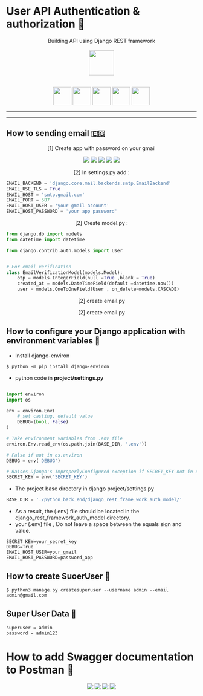 # User API Authentication & authorization :rocket: 
<p align="center">
  Building API using Django REST framework
  <br />
  <br />
  <code><img height="66" src="./pic/rest_frame_work.png" /></code>
  <br />
  <br />
</p>

<p align="center">
  <code><img height="48" src="./pic/python.png"/></code>
  <code><img height="48" src="./pic/django.png"/></code>
  <code><img height="48" src="./pic/Swagger-logo.png"/></code>
  <code><img height="48" src="./pic/postman.png"/></code>
  <code><img height="48" src="./pic/api.jpg"/></code>

</p>

</p>

------
------
## How to sending email :egypt:

<p align="center"> [1] Create app with password on your gmail </p>
<p align="center">
  <code><img src="./pic/1.png" /></code>
  <code><img src="./pic/2.png" /></code>
  <code><img src="./pic/3.png" /></code>
  <code><img src="./pic/4.png" /></code>
  <code><img src="./pic/5.png" /></code>
</p>

<p align="center"> [2] In settings.py add : </p>

```python
EMAIL_BACKEND = 'django.core.mail.backends.smtp.EmailBackend'
EMAIL_USE_TLS = True
EMAIL_HOST = 'smtp.gmail.com'
EMAIL_PORT = 587
EMAIL_HOST_USER = 'your gmail account'
EMAIL_HOST_PASSWORD = 'your app password'
```
<p align="center"> [2] Create model.py : </p>

```python
from django.db import models
from datetime import datetime

from django.contrib.auth.models import User 


# For email verification 
class EmailVerificationModel(models.Model):
    otp = models.IntegerField(null =True ,blank = True)
    created_at = models.DateTimeField(default =datetime.now())
    user = models.OneToOneField(User , on_delete=models.CASCADE)
```

<p align="center"> [2] create email.py </p>
<p align="center"> [2] create email.py </p>




## How to configure your Django application with environment variables :telescope:

 - Install django-environ 
  ```
  $ python -m pip install django-environ
  ```
 - python code in **project/settings.py**

```python 

import environ
import os

env = environ.Env(
    # set casting, default value
    DEBUG=(bool, False)
)

# Take environment variables from .env file
environ.Env.read_env(os.path.join(BASE_DIR, '.env'))

# False if not in os.environ
DEBUG = env('DEBUG')

# Raises Django's ImproperlyConfigured exception if SECRET_KEY not in os.environ
SECRET_KEY = env('SECRET_KEY')
```
 - The project base directory in django project/settings.py
```python 
BASE_DIR = './python_back_end/django_rest_frame_work_auth_model/'
```
 - As a result, the (.env) file should be located in the django_rest_framework_auth_model directory. 
 - your (.env) file , Do not leave a space between the equals sign and value. 

```
SECRET_KEY=your_secret_key
DEBUG=True
EMAIL_HOST_USER=your_gmail
EMAIL_HOST_PASSWORD=password_app
 ```

## How to create SuoerUser :telescope: 
```
$ python3 manage.py createsuperuser --username admin --email admin@gmail.com
```
## Super User Data :telescope: 
```
superuser = admin
password = admin123
```

# How to add **Swagger** documentation to **Postman** :telescope:

<p align="center">
  <code><img src="./pic/swagger_postman1.png" /></code>
  <code><img src="./pic/swagger_postman2.png" /></code>
  <code><img src="./pic/swagger_postman3.png" /></code>
  <code><img src="./pic/swagger_postman4.png" /></code>
</p>